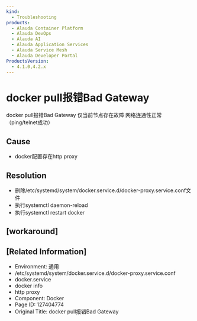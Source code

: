 ```yaml
---
kind:
  - Troubleshooting
products:
  - Alauda Container Platform
  - Alauda DevOps
  - Alauda AI
  - Alauda Application Services
  - Alauda Service Mesh
  - Alauda Developer Portal
ProductsVersion:
  - 4.1.0,4.2.x
---
```

<!-- A type of document that involves encountering a fault, diagnosing it, performing root cause analysis, and providing solutions. -->

# docker pull报错Bad Gateway

docker pull报错Bad Gateway 仅当前节点存在故障 网络连通性正常（ping/telnet成功）

## Cause
- docker配置存在http proxy

## Resolution
- 删除/etc/systemd/system/docker.service.d/docker-proxy.service.conf文件
- 执行systemctl daemon-reload
- 执行systemctl restart docker

## [workaround]

## [Related Information]
- Environment: 通用
- /etc/systemd/system/docker.service.d/docker-proxy.service.conf
- docker.service
- docker info
- http proxy
- Component: Docker
- Page ID: 127404774
- Original Title: docker pull报错Bad Gateway
